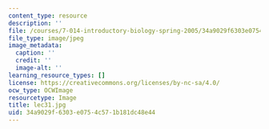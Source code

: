 ```yaml
---
content_type: resource
description: ''
file: /courses/7-014-introductory-biology-spring-2005/34a9029f6303e0754c571b181dc48e44_lec31.jpg
file_type: image/jpeg
image_metadata:
  caption: ''
  credit: ''
  image-alt: ''
learning_resource_types: []
license: https://creativecommons.org/licenses/by-nc-sa/4.0/
ocw_type: OCWImage
resourcetype: Image
title: lec31.jpg
uid: 34a9029f-6303-e075-4c57-1b181dc48e44
---
```

